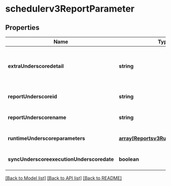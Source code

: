 # schedulerv3ReportParameter

## Properties
Name | Type | Description | Notes
------------ | ------------- | ------------- | -------------
**extraUnderscoredetail** | **string** | Optional: Any extra detail needed by the integration | [optional] [default to null]
**reportUnderscoreid** | **string** |  | [optional] [default to null]
**reportUnderscorename** | **string** |  | [optional] [default to null]
**runtimeUnderscoreparameters** | [**array[Reportsv3RunTimeParameter]**](Reportsv3RunTimeParameter.md) |  | [optional] [default to null]
**syncUnderscoreexecutionUnderscoredate** | **boolean** |  | [optional] [default to null]

[[Back to Model list]](../README.md#documentation-for-models) [[Back to API list]](../README.md#documentation-for-api-endpoints) [[Back to README]](../README.md)


